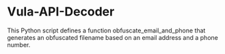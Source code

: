 # Vula-API-Decoder
This Python script defines a function obfuscate_email_and_phone that generates an obfuscated filename based on an email address and a phone number.
